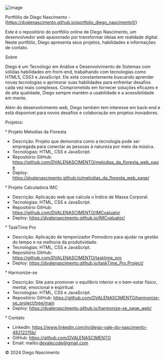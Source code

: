 ![image](https://github.com/user-attachments/assets/383c7427-0405-43c3-a8cc-ebb9a0fbc6c3)

Portfólio de Diego Nascimento - (https://dvalenascimento.github.io/portfolio_diego_nascimento1/)

Este é o repositório do portfólio online de Diego Nascimento, um desenvolvedor web apaixonado por transformar ideias em realidade digital. Neste portfólio, Diego apresenta seus projetos, habilidades e informações de contato.

Sobre

Diego é um Tecnólogo em Análise e Desenvolvimento de Sistemas com sólidas habilidades em front-end, trabalhando com tecnologias como HTML5, CSS3 e JavaScript. Ele está constantemente buscando aprender novas tecnologias e aprimorar suas habilidades para enfrentar desafios cada vez mais complexos. Comprometido em fornecer soluções eficazes e de alta qualidade, Diego sempre mantém a usabilidade e a acessibilidade em mente.

Além do desenvolvimento web, Diego também tem interesse em back-end e está disponível para novos desafios e colaboração em projetos inovadores.

Projetos:

° Projeto Melodias da Floresta

- Descrição: Projeto que demonstra como a tecnologia pode ser empregada para conectar as pessoas à natureza por meio da música.
- Tecnologias: HTML, CSS e JavaScript.
- Repositório GitHub: https://github.com/DVALENASCIMENTO/melodias_da_floresta_web_page
- Deploy: https://dvalenascimento.github.io/melodias_da_floresta_web_page/

° Projeto Calculadora IMC

- Descrição: Aplicação web que calcula o Índice de Massa Corporal.
- Tecnologias: HTML, CSS e JavaScript.
- Repositório GitHub: https://github.com/DVALENASCIMENTO/IMCvaluator
- Deploy: https://dvalenascimento.github.io/IMCvaluator/ 


° TaskTime Pro

- Descrição: Aplicação de temporizador Pomodoro para ajudar na gestão do tempo e na melhoria da produtividade.
- Tecnologias: HTML, CSS e JavaScript.
- Repositório GitHub: https://github.com/DVALENASCIMENTO/tasktime_pro
- Deploy: https://dvalenascimento.github.io/taskTime_Pro.Project/


° Harmonize-se

- Descrição: Site para promover o equilíbrio interior e o bem-estar físico, mental, emocional e espiritual.
- Tecnologias: HTML, CSS e JavaScript.
- Repositório GitHub: https://github.com/DVALENASCIMENTO/harmonize-se_project/tree/main 
- Deploy: https://dvalenascimento.github.io/harmonize-se_page_web/


° Contato

- LinkedIn: https://www.linkedin.com/in/diego-vale-do-nascimento-48212215b/
- GitHub: https://github.com/DVALENASCIMENTO
- Email: mailto:devalecode@gmail.com

© 2024 Diego Nascimento
